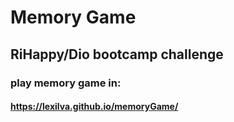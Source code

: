# Memory Game
## RiHappy/Dio bootcamp challenge

### play memory game in:
#### https://lexilva.github.io/memoryGame/
